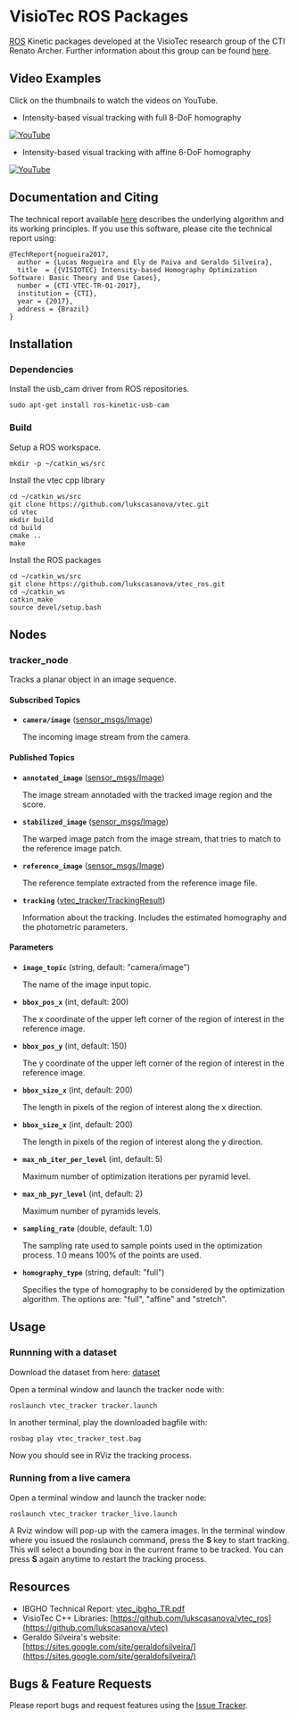 # VisioTec ROS Packages

[ROS] Kinetic packages developed at the VisioTec research group of the CTI Renato Archer. Further information about this group can be found [here](https://sites.google.com/site/geraldofsilveira/).


## Video Examples ##

Click on the thumbnails to watch the videos on YouTube.

* Intensity-based visual tracking with full 8-DoF homography

[![YouTube](https://img.youtube.com/vi/r7kZLqQ5xbI/0.jpg)](https://www.youtube.com/watch?v=r7kZLqQ5xbI)

* Intensity-based visual tracking with affine 6-DoF homography

[![YouTube](https://img.youtube.com/vi/W-7otD3THM4/0.jpg)](https://www.youtube.com/watch?v=W-7otD3THM4)


## Documentation and Citing ##

The technical report available [here](https://github.com/lukscasanova/vtec/blob/master/vtec_ibgho_TR.pdf) describes the underlying algorithm and its working principles. If you use this software, please cite the technical report using:

```
@TechReport{nogueira2017,
  author = {Lucas Nogueira and Ely de Paiva and Geraldo Silveira},
  title  = {{VISIOTEC} Intensity-based Homography Optimization Software: Basic Theory and Use Cases},
  number = {CTI-VTEC-TR-01-2017},
  institution = {CTI},
  year = {2017},
  address = {Brazil}
}
```

## Installation ##

### Dependencies ###

Install the usb_cam driver from ROS repositories.

```
sudo apt-get install ros-kinetic-usb-cam
```

### Build ###
Setup a ROS workspace.

```
mkdir -p ~/catkin_ws/src
```

Install the vtec cpp library

```
cd ~/catkin_ws/src
git clone https://github.com/lukscasanova/vtec.git
cd vtec
mkdir build
cd build
cmake ..
make
```

Install the ROS packages

```
cd ~/catkin_ws/src
git clone https://github.com/lukscasanova/vtec_ros.git
cd ~/catkin_ws
catkin_make
source devel/setup.bash
```


## Nodes ##


### tracker_node ###

Tracks a planar object in an image sequence.

#### Subscribed Topics

* **`camera/image`** ([sensor_msgs/Image])

   The incoming image stream from the camera.


#### Published Topics

* **`annotated_image`** ([sensor_msgs/Image])

   The image stream annotaded with the tracked image region and the score.


* **`stabilized_image`** ([sensor_msgs/Image])

   The warped image patch from the image stream, that tries to match to the reference image patch.

* **`reference_image`** ([sensor_msgs/Image])

   The reference template extracted from the reference image file.   

* **`tracking`** ([vtec_tracker/TrackingResult])

   Information about the tracking. Includes the estimated homography and the photometric parameters.

#### Parameters

* **`image_topic`** (string, default: "camera/image")

   The name of the image input topic.

* **`bbox_pos_x`** (int, default: 200)

   The x coordinate of the upper left corner of the region of interest in the reference image.

* **`bbox_pos_y`** (int, default: 150)

   The y coordinate of the upper left corner of the region of interest in the reference image.

* **`bbox_size_x`** (int, default: 200)

   The length in pixels of the region of interest along the x direction.

* **`bbox_size_x`** (int, default: 200)

   The length in pixels of the region of interest along the y direction.

* **`max_nb_iter_per_level`** (int, default: 5)

   Maximum number of optimization iterations per pyramid level.

* **`max_nb_pyr_level`** (int, default: 2)

   Maximum number of pyramids levels.

* **`sampling_rate`** (double, default: 1.0)

   The sampling rate used to sample points used in the optimization process. 1.0 means 100% of the points are used.

* **`homography_type`** (string, default: "full")

   Specifies the type of homography to be considered by the optimization algorithm. The options are: "full", "affine" and "stretch".

## Usage ##

### Runnning with a dataset ###

Download the dataset from here: [dataset](https://www.dropbox.com/s/zy829r6nrdqh4y6/vtec_test_tracker.bag?dl=0)

Open a terminal window and launch the tracker node with:

```
roslaunch vtec_tracker tracker.launch
```

In another terminal, play the downloaded bagfile with:

```
rosbag play vtec_tracker_test.bag
```

Now you should see in RViz the tracking process.

### Running from a live camera ###

Open a terminal window and launch the tracker node:

```
roslaunch vtec_tracker tracker_live.launch
```

A Rviz window will pop-up with the camera images. In the terminal window where you issued the roslaunch command, press the **S** key to start tracking. This will select a bounding box in the current frame to be tracked. You can press **S** again anytime to restart the tracking process.

## Resources ##

* IBGHO Technical Report: [vtec\_ibgho\_TR.pdf](https://github.com/lukscasanova/vtec/blob/master/vtec_ibgho_TR.pdf)
* VisioTec C++ Libraries: [https://github.com/lukscasanova/vtec_ros](https://github.com/lukscasanova/vtec)
* Geraldo Silveira's website: [https://sites.google.com/site/geraldofsilveira/](https://sites.google.com/site/geraldofsilveira/)


## Bugs & Feature Requests

Please report bugs and request features using the [Issue Tracker](https://github.com/lukscasanova/vtec_ros/issues).

[ROS]: http://www.ros.org
[sensor_msgs/Image]: http://docs.ros.org/api/sensor_msgs/html/msg/Image.html
[vtec_tracker/TrackingResult]: vtec_tracker/msg/TrackingResult.msg

